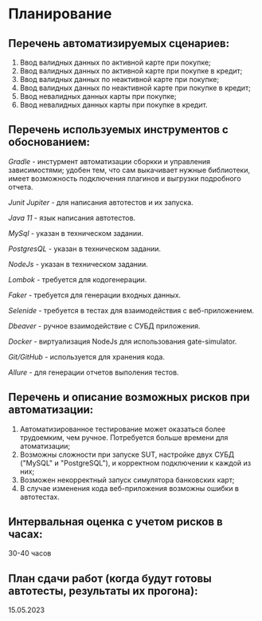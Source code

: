 # Планирование

## Перечень автоматизируемых сценариев:

1. Ввод валидных данных по активной карте при покупке;
2. Ввод валидных данных по активной карте при покупке в кредит;
3. Ввод валидных данных по неактивной карте при покупке;
4. Ввод валидных данных по неактивной карте при покупке в кредит;
5. Ввод невалидных данных карты при покупке;
6. Ввод невалидных данных карты при покупке в кредит.

## Перечень используемых инструментов с обоснованием:

*Gradle* - инстурмент автоматизации сборкки и управления зависимостями; удобен тем, что сам выкачивает нужные библиотеки, имеет возможность подключения плагинов и выгрузки подробного отчета.

*Junit Jupiter* - для написания автотестов и их запуска.

*Java 11* - язык написания автотестов.

*MySql* - указан в техническом задании.

*PostgresQL* - указан в техническом задании.

*NodeJs* - указан в техническом задании.

*Lombok* - требуется для кодогенерации.

*Faker* - требуется для генерации входных данных.

*Selenide* - требуется в тестах для взаимодействия с веб-приложением.

*Dbeaver* - ручное взаимодействие с СУБД приложения.

*Docker* - виртуализация NodeJs для использования gate-simulator.

*Git/GitHub* - используется для хранения кода.

*Allure* - для генерации отчетов выполения тестов.

## Перечень и описание возможных рисков при автоматизации:

1. Автоматизированное тестирование может оказаться более трудоемким, чем ручное.
Потребуется больше времени для атоматизации;
2. Возможны сложности при запуске SUT, настройке двух СУБД ("MySQL" и "PostgreSQL"), и корректном подключении к каждой из них;
3. Возможен некорректный запуск симулятора банковских карт;
4. В случае изменения кода веб-приложения возможны ошибки в автотестах.

## Интервальная оценка с учетом рисков в часах:

30-40 часов

## План сдачи работ (когда будут готовы автотесты, результаты их прогона):

15.05.2023